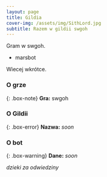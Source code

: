 ```yaml
---
layout: page
title: Gildia
cover-img: /assets/img/SithLord.jpg
subtitle: Razem w gildii swgoh
---
```


Gram w swgoh.

- marsbot

Wiecej wkrótce.



### O grze

{: .box-note}
**Gra:** swgoh

### O Gildii

{: .box-error}
**Nazwa:** *soon*<br/>

### O bot

{: .box-warning}
**Dane:** *soon*<br/>




*dzieki za odwiedziny*
